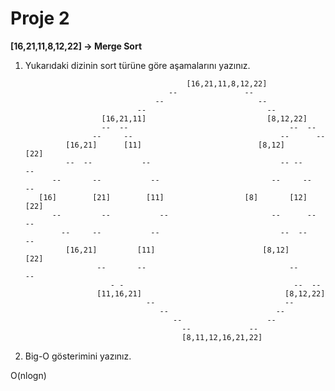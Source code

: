 # Proje 2

**[16,21,11,8,12,22] -> Merge Sort**

1. Yukarıdaki dizinin sort türüne göre aşamalarını yazınız.

                                           [16,21,11,8,12,22]
                                       --               --
                                    --                     --
                                --                           --
                        [16,21,11]                           [8,12,22]
                        --  --                                    --  --
                      --     --                                 --      --
                [16,21]      [11]                          [8,12]      [22]
                --  --           --                             -- --          --
             --       --           --                         --     --          --
          [16]        [21]        [11]                  [8]       [12]       [22]
             --         --           --                       --      --          --
               --     --           --                           --  --          --
                [16,21]         [11]                        [8,12]        [22]
                       --       --                                --         --
                          - -                                      --  --
                       [11,16,21]                                [8,12,22]
                                  --                             --
                                     --                        --
                                        --                   --
                                          --             --
                                          [8,11,12,16,21,22]


2. Big-O gösterimini yazınız.

O(nlogn)
